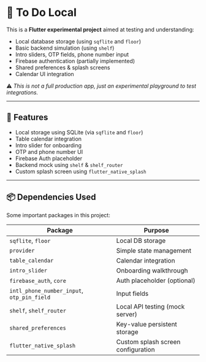 # 📝 To Do Local

This is a **Flutter experimental project** aimed at testing and understanding:
- Local database storage (using `sqflite` and `floor`)
- Basic backend simulation (using `shelf`)
- Intro sliders, OTP fields, phone number input
- Firebase authentication (partially implemented)
- Shared preferences & splash screens
- Calendar UI integration

⚠️ _This is not a full production app, just an experimental playground to test integrations._

---

## 🚀 Features

- Local storage using SQLite (via `sqflite` and `floor`)
- Table calendar integration
- Intro slider for onboarding
- OTP and phone number UI
- Firebase Auth placeholder
- Backend mock using `shelf` & `shelf_router`
- Custom splash screen using `flutter_native_splash`

---

## 📦 Dependencies Used

Some important packages in this project:

| Package                  | Purpose                              |
|--------------------------|--------------------------------------|
| `sqflite`, `floor`       | Local DB storage                     |
| `provider`               | Simple state management              |
| `table_calendar`         | Calendar integration                 |
| `intro_slider`           | Onboarding walkthrough               |
| `firebase_auth`, `core`  | Auth placeholder (optional)          |
| `intl_phone_number_input`, `otp_pin_field` | Input fields      |
| `shelf`, `shelf_router`  | Local API testing (mock server)      |
| `shared_preferences`     | Key-value persistent storage         |
| `flutter_native_splash` | Custom splash screen configuration   |
